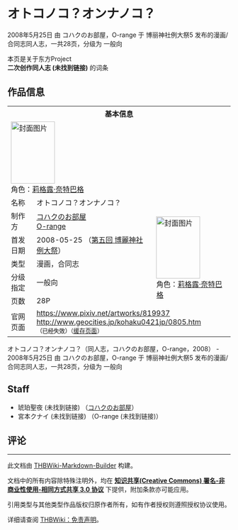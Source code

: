 # オトコノコ？オンナノコ？

<!-- source html: G:\repos\THBWiki-Markdown-Builder\THBWikiMarkdown\Temp\main\6\6f\ns0%3A%E3%82%AA%E3%83%88%E3%82%B3%E3%83%8E%E3%82%B3%EF%BC%9F%E3%82%AA%E3%83%B3%E3%83%8A%E3%83%8E%E3%82%B3%EF%BC%9F.html -->

2008年5月25日 由 コハクのお部屋，O-range 于 博丽神社例大祭5 发布的漫画/合同志同人志，一共28页，分级为 一般向

本页是关于东方Project  
 **二次创作同人志 (未找到链接)** 的词条

## 作品信息

<table><tbody><tr><th colspan="3">基本信息</th></tr><tr><td class="cover-artwork-mobile" colspan="2"><a href="./文件-オトコノコ？オンナノコ？封面.jpg.md" class="image" title="封面图片"><img alt="封面图片" src="https://upload.thwiki.cc/thumb/4/44/%E3%82%AA%E3%83%88%E3%82%B3%E3%83%8E%E3%82%B3%EF%BC%9F%E3%82%AA%E3%83%B3%E3%83%8A%E3%83%8E%E3%82%B3%EF%BC%9F%E5%B0%81%E9%9D%A2.jpg/99px-%E3%82%AA%E3%83%88%E3%82%B3%E3%83%8E%E3%82%B3%EF%BC%9F%E3%82%AA%E3%83%B3%E3%83%8A%E3%83%8E%E3%82%B3%EF%BC%9F%E5%B0%81%E9%9D%A2.jpg" decoding="async" loading="lazy" width="99" height="140" srcset="https://upload.thwiki.cc/thumb/4/44/%E3%82%AA%E3%83%88%E3%82%B3%E3%83%8E%E3%82%B3%EF%BC%9F%E3%82%AA%E3%83%B3%E3%83%8A%E3%83%8E%E3%82%B3%EF%BC%9F%E5%B0%81%E9%9D%A2.jpg/148px-%E3%82%AA%E3%83%88%E3%82%B3%E3%83%8E%E3%82%B3%EF%BC%9F%E3%82%AA%E3%83%B3%E3%83%8A%E3%83%8E%E3%82%B3%EF%BC%9F%E5%B0%81%E9%9D%A2.jpg 1.5x, https://upload.thwiki.cc/thumb/4/44/%E3%82%AA%E3%83%88%E3%82%B3%E3%83%8E%E3%82%B3%EF%BC%9F%E3%82%AA%E3%83%B3%E3%83%8A%E3%83%8E%E3%82%B3%EF%BC%9F%E5%B0%81%E9%9D%A2.jpg/198px-%E3%82%AA%E3%83%88%E3%82%B3%E3%83%8E%E3%82%B3%EF%BC%9F%E3%82%AA%E3%83%B3%E3%83%8A%E3%83%8E%E3%82%B3%EF%BC%9F%E5%B0%81%E9%9D%A2.jpg 2x" data-file-width="300" data-file-height="424"></a><div class="cover-char">角色：<a href="./莉格露·奈特巴格.md" title="莉格露·奈特巴格">莉格露·奈特巴格</a></div></td>
</tr><tr><td class="label">名称</td><td colspan="2"> オトコノコ？オンナノコ？ </td></tr><tr><td class="label">制作方</td><td><a href="./コハクのお部屋.md" title="コハクのお部屋">コハクのお部屋</a><br><a href="/index.php?title=O-range&amp;action=edit&amp;redlink=1" class="new" title="O-range（页面不存在）">O-range</a></td><td class="cover-artwork" rowspan="5" style="min-width:140px;"><a href="./文件-オトコノコ？オンナノコ？封面.jpg.md" class="image" title="封面图片"><img alt="封面图片" src="https://upload.thwiki.cc/thumb/4/44/%E3%82%AA%E3%83%88%E3%82%B3%E3%83%8E%E3%82%B3%EF%BC%9F%E3%82%AA%E3%83%B3%E3%83%8A%E3%83%8E%E3%82%B3%EF%BC%9F%E5%B0%81%E9%9D%A2.jpg/99px-%E3%82%AA%E3%83%88%E3%82%B3%E3%83%8E%E3%82%B3%EF%BC%9F%E3%82%AA%E3%83%B3%E3%83%8A%E3%83%8E%E3%82%B3%EF%BC%9F%E5%B0%81%E9%9D%A2.jpg" decoding="async" loading="lazy" width="99" height="140" srcset="https://upload.thwiki.cc/thumb/4/44/%E3%82%AA%E3%83%88%E3%82%B3%E3%83%8E%E3%82%B3%EF%BC%9F%E3%82%AA%E3%83%B3%E3%83%8A%E3%83%8E%E3%82%B3%EF%BC%9F%E5%B0%81%E9%9D%A2.jpg/148px-%E3%82%AA%E3%83%88%E3%82%B3%E3%83%8E%E3%82%B3%EF%BC%9F%E3%82%AA%E3%83%B3%E3%83%8A%E3%83%8E%E3%82%B3%EF%BC%9F%E5%B0%81%E9%9D%A2.jpg 1.5x, https://upload.thwiki.cc/thumb/4/44/%E3%82%AA%E3%83%88%E3%82%B3%E3%83%8E%E3%82%B3%EF%BC%9F%E3%82%AA%E3%83%B3%E3%83%8A%E3%83%8E%E3%82%B3%EF%BC%9F%E5%B0%81%E9%9D%A2.jpg/198px-%E3%82%AA%E3%83%88%E3%82%B3%E3%83%8E%E3%82%B3%EF%BC%9F%E3%82%AA%E3%83%B3%E3%83%8A%E3%83%8E%E3%82%B3%EF%BC%9F%E5%B0%81%E9%9D%A2.jpg 2x" data-file-width="300" data-file-height="424"></a><div class="cover-char">角色：<a href="./莉格露·奈特巴格.md" title="莉格露·奈特巴格">莉格露·奈特巴格</a></div></td>
</tr><tr><td class="label">首发日期</td><td>2008-05-25&#160;（<a href="/展会作品列表?e=%E5%8D%9A%E4%B8%BD%E7%A5%9E%E7%A4%BE%E4%BE%8B%E5%A4%A7%E7%A5%AD%235">第五回 博麗神社例大祭</a>）</td></tr><tr><td class="label">类型</td><td>漫画，合同志</td></tr><tr><td class="label">分级指定</td><td>一般向</td></tr><tr><td class="label">页数</td><td>28P</td></tr>
<tr><td class="label">官网页面</td><td colspan="2"><a rel="nofollow" class="external free" href="https://www.pixiv.net/artworks/819937">https://www.pixiv.net/artworks/819937</a><br><a rel="nofollow" class="external free" href="http://www.geocities.jp/kohaku0421jp/0805.htm">http://www.geocities.jp/kohaku0421jp/0805.htm</a><br><span style="font-family: sans-serif; cursor: default; color:#555; font-size: 0.8em; bottom: 0.1em; font-weight: bold;" title="连接到已经失效网页">（已经失效）</span><small>（<a rel="nofollow" class="external text" href="https://web.archive.org/web/20121118230223/http://www.geocities.jp/kohaku0421jp/0805.htm">缓存页面</a>）</small></td></tr></tbody></table>

オトコノコ？オンナノコ？（同人志，コハクのお部屋，O-range，2008） - 2008年5月25日 由 コハクのお部屋，O-range 于 博丽神社例大祭5 发布的漫画/合同志同人志，一共28页，分级为 一般向

## Staff
- 琥珀聖夜 (未找到链接) （[コハクのお部屋](./コハクのお部屋.md)）
- 宮本クナイ (未找到链接) （O-range (未找到链接)）


## 评论




---

此文档由 [THBWiki-Markdown-Builder](https://github.com/Delsin-Yu/THBWiki-Markdown-Builder) 构建。

文档中的所有内容除特殊注明外，均在 [**知识共享(Creative Commons) 署名-非商业性使用-相同方式共享 3.0 协议**](https://creativecommons.org/licenses/by-sa/3.0/deed.zh-hans) 下提供，附加条款亦可能应用。

引用类型与其他类型作品版权归原作者所有，如有作者授权则遵照授权协议使用。

详细请查阅 [THBWiki：免责声明](https://thbwiki.cc/THBWiki:%E5%85%8D%E8%B4%A3%E5%A3%B0%E6%98%8E)。

